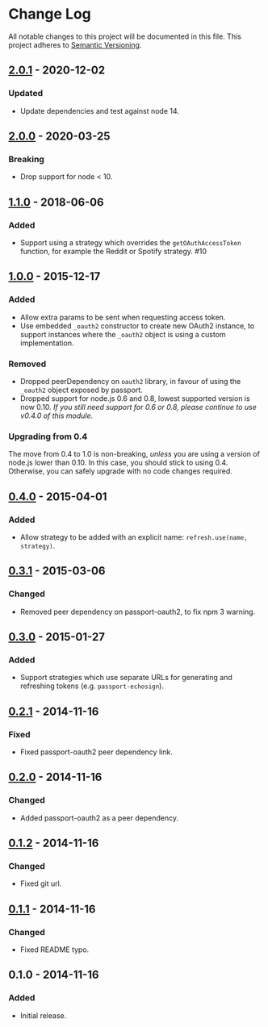 # Change Log
All notable changes to this project will be documented in this file.
This project adheres to [Semantic Versioning](http://semver.org/).

## [2.0.1] - 2020-12-02
### Updated
- Update dependencies and test against node 14.

## [2.0.0] - 2020-03-25
### Breaking
- Drop support for node < 10.

## [1.1.0] - 2018-06-06
### Added
- Support using a strategy which overrides the `getOAuthAccessToken` function, for example the Reddit or Spotify strategy. #10

## [1.0.0] - 2015-12-17
### Added
- Allow extra params to be sent when requesting access token.
- Use embedded `_oauth2` constructor to create new OAuth2 instance, to support instances where the `_oauth2` object is using a custom implementation.

### Removed
- Dropped peerDependency on `oauth2` library, in favour of using the `_oauth2` object exposed by passport.
- Dropped support for node.js 0.6 and 0.8, lowest supported version is now 0.10. _If you still need support for 0.6 or 0.8, please continue to use v0.4.0 of this module._

### Upgrading from 0.4

The move from 0.4 to 1.0 is non-breaking, _unless_ you are using a version of node.js lower than 0.10. In this case, you should stick to using 0.4. Otherwise, you can safely upgrade with no code changes required.

## [0.4.0] - 2015-04-01
### Added
- Allow strategy to be added with an explicit name: `refresh.use(name, strategy)`.

## [0.3.1] - 2015-03-06
### Changed
- Removed peer dependency on passport-oauth2, to fix npm 3 warning.

## [0.3.0] - 2015-01-27
### Added
- Support strategies which use separate URLs for generating and refreshing tokens (e.g. `passport-echosign`).

## [0.2.1] - 2014-11-16
### Fixed
- Fixed passport-oauth2 peer dependency link.

## [0.2.0] - 2014-11-16
### Changed
- Added passport-oauth2 as a peer dependency.

## [0.1.2] - 2014-11-16
### Changed
- Fixed git url.

## [0.1.1] - 2014-11-16
### Changed
- Fixed README typo.

## 0.1.0 - 2014-11-16
### Added
- Initial release.

[2.0.1]: https://github.com/fiznool/passport-oauth2-refresh/compare/v2.0.0...v2.0.1
[2.0.0]: https://github.com/fiznool/passport-oauth2-refresh/compare/v1.1.0...v2.0.0
[1.1.0]: https://github.com/fiznool/passport-oauth2-refresh/compare/v1.0.0...v1.1.0
[1.0.0]: https://github.com/fiznool/passport-oauth2-refresh/compare/v0.4.0...v1.0.0
[0.4.0]: https://github.com/fiznool/passport-oauth2-refresh/compare/v0.3.1...v0.4.0
[0.3.1]: https://github.com/fiznool/passport-oauth2-refresh/compare/v0.3.0...v0.3.1
[0.3.0]: https://github.com/fiznool/passport-oauth2-refresh/compare/v0.2.1...v0.3.0
[0.2.1]: https://github.com/fiznool/passport-oauth2-refresh/compare/v0.2.0...v0.2.1
[0.2.0]: https://github.com/fiznool/passport-oauth2-refresh/compare/v0.1.2...v0.2.0
[0.1.2]: https://github.com/fiznool/passport-oauth2-refresh/compare/v0.1.1...v0.1.2
[0.1.1]: https://github.com/fiznool/passport-oauth2-refresh/compare/v0.1.0...v0.1.1
